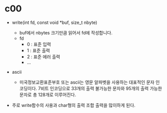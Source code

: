 c00
=
- write(int fd, const void *buf, size_t nbyte)
  - buf에서 nbytes 크기만큼 읽어서 fd에 작성합니다.
  - fd
    - 0 : 표준 입력
    - 1 : 표준 출력
    - 2 : 표준 에러 출력
    - ...
- ascii
  - 미국정보교환표준부호 또는 ascii는 영문 알파벳을 사용하는 대표적인 문자 인코딩이다. 7비트 인코딩으로 33개의 출력 불가능한 문자와 95개의 출력 가능한 문자로 총 128개로 이루어진다.
  
  
- 주로 write함수의 사용과 char형의 출력 조합 출력을 많이하게 된다.
